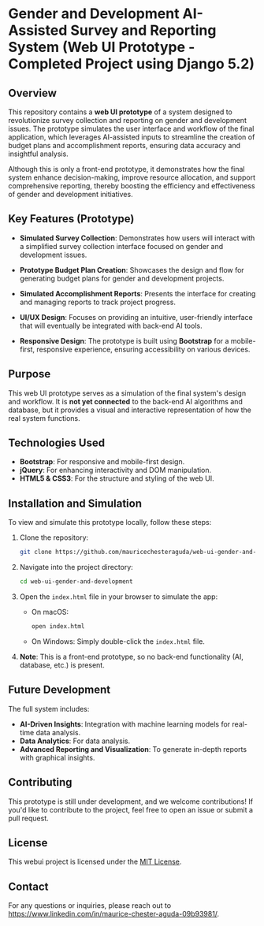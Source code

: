 # Gender and Development AI-Assisted Survey and Reporting System (Web UI Prototype - Completed Project using Django 5.2)

## Overview

This repository contains a **web UI prototype** of a system designed to revolutionize survey collection and reporting on gender and development issues. The prototype simulates the user interface and workflow of the final application, which leverages AI-assisted inputs to streamline the creation of budget plans and accomplishment reports, ensuring data accuracy and insightful analysis.

Although this is only a front-end prototype, it demonstrates how the final system enhance decision-making, improve resource allocation, and support comprehensive reporting, thereby boosting the efficiency and effectiveness of gender and development initiatives.

## Key Features (Prototype)

- **Simulated Survey Collection**: Demonstrates how users will interact with a simplified survey collection interface focused on gender and development issues.
  
- **Prototype Budget Plan Creation**: Showcases the design and flow for generating budget plans for gender and development projects.

- **Simulated Accomplishment Reports**: Presents the interface for creating and managing reports to track project progress.

- **UI/UX Design**: Focuses on providing an intuitive, user-friendly interface that will eventually be integrated with back-end AI tools.

- **Responsive Design**: The prototype is built using **Bootstrap** for a mobile-first, responsive experience, ensuring accessibility on various devices.

## Purpose

This web UI prototype serves as a simulation of the final system's design and workflow. It is **not yet connected** to the back-end AI algorithms and database, but it provides a visual and interactive representation of how the real system functions.

## Technologies Used

- **Bootstrap**: For responsive and mobile-first design.
- **jQuery**: For enhancing interactivity and DOM manipulation.
- **HTML5 & CSS3**: For the structure and styling of the web UI.

## Installation and Simulation

To view and simulate this prototype locally, follow these steps:

1. Clone the repository:
    ```bash
    git clone https://github.com/mauricechesteraguda/web-ui-gender-and-development.git
    ```

2. Navigate into the project directory:
    ```bash
    cd web-ui-gender-and-development
    ```

3. Open the `index.html` file in your browser to simulate the app:
    - On macOS:
      ```bash
      open index.html
      ```
    - On Windows:
      Simply double-click the `index.html` file.

4. **Note**: This is a front-end prototype, so no back-end functionality (AI, database, etc.) is present.

## Future Development

The full system includes:

- **AI-Driven Insights**: Integration with machine learning models for real-time data analysis.
- **Data Analytics**: For data analysis.
- **Advanced Reporting and Visualization**: To generate in-depth reports with graphical insights.

## Contributing

This prototype is still under development, and we welcome contributions! If you'd like to contribute to the project, feel free to open an issue or submit a pull request.

## License

This webui project is licensed under the [MIT License](LICENSE).

## Contact

For any questions or inquiries, please reach out to https://www.linkedin.com/in/maurice-chester-aguda-09b93981/.

